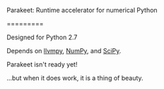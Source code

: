 Parakeet: Runtime accelerator for numerical Python

=========

Designed for Python 2.7

Depends on [llvmpy](https://github.com/llvmpy/llvmpy), [NumPy](http://www.numpy.org/), and [SciPy](http://www.scipy.org/). 

Parakeet isn't ready yet! 

...but when it does work, it is a thing of beauty.
